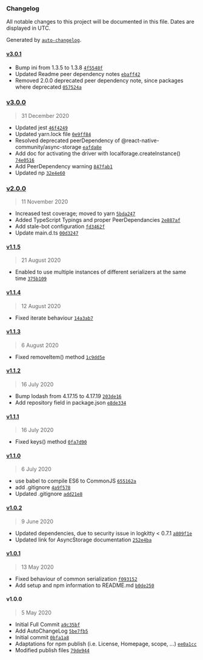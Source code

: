 ### Changelog

All notable changes to this project will be documented in this file. Dates are displayed in UTC.

Generated by [`auto-changelog`](https://github.com/CookPete/auto-changelog).

#### [v3.0.1](https://github.com/aveq-research/localforage-asyncstorage-driver/compare/v3.0.0...v3.0.1)

- Bump ini from 1.3.5 to 1.3.8 [`4f5548f`](https://github.com/aveq-research/localforage-asyncstorage-driver/commit/4f5548f170298bd4ebb64d4c9ca7429d8ac1bca9)
- Updated Readme peer dependency notes [`ebaff42`](https://github.com/aveq-research/localforage-asyncstorage-driver/commit/ebaff4229cce0a01f0bc1dc29288830f8645fab9)
- Removed 2.0.0 deprecated peer dependency note, since packages where deprecated [`057524a`](https://github.com/aveq-research/localforage-asyncstorage-driver/commit/057524ae5c256c4b67dd8e4bf6e40375a9af26f4)

### [v3.0.0](https://github.com/aveq-research/localforage-asyncstorage-driver/compare/v2.0.0...v3.0.0)

> 31 December 2020

- Updated jest [`46f4249`](https://github.com/aveq-research/localforage-asyncstorage-driver/commit/46f42495240cc3b7169d08ddba74ac3c72949bc1)
- Updated yarn.lock file [`0e9ff84`](https://github.com/aveq-research/localforage-asyncstorage-driver/commit/0e9ff84f3a8fe4e86f3eccd80a51d11ba90ad159)
- Resolved deprecated peerDependency of @react-native-community/async-storage [`eafda8e`](https://github.com/aveq-research/localforage-asyncstorage-driver/commit/eafda8e9f96f7edd35253e8e263da189d6c5e4e2)
- Add doc for activating the driver with localforage.createInstance() [`74e0516`](https://github.com/aveq-research/localforage-asyncstorage-driver/commit/74e05164ae4efc52275c10bae43886459df345d0)
- Add PeerDependency warning [`847fab1`](https://github.com/aveq-research/localforage-asyncstorage-driver/commit/847fab15c03376f5ab0c9981163770c6f85284c4)
- Updated np [`32e4e60`](https://github.com/aveq-research/localforage-asyncstorage-driver/commit/32e4e605a69409c5c297b9349e9eabde42d00265)

### [v2.0.0](https://github.com/aveq-research/localforage-asyncstorage-driver/compare/v1.1.5...v2.0.0)

> 11 November 2020

- Increased test coverage; moved to yarn [`5bda247`](https://github.com/aveq-research/localforage-asyncstorage-driver/commit/5bda247ba1e1753c868ed1e101521517c6ddaea3)
- Added TypeScript Typings and proper PeerDependancies [`2e887af`](https://github.com/aveq-research/localforage-asyncstorage-driver/commit/2e887af8db6b31358542824f2e8335fad4892177)
- Add stale-bot configuration [`fd3462f`](https://github.com/aveq-research/localforage-asyncstorage-driver/commit/fd3462f09e54936e90b02c3193eab42fc5c3d28a)
- Update main.d.ts [`00d3247`](https://github.com/aveq-research/localforage-asyncstorage-driver/commit/00d3247200a8a0d15e9c65f38c9a28cd5cdcfcf9)

#### [v1.1.5](https://github.com/aveq-research/localforage-asyncstorage-driver/compare/v1.1.4...v1.1.5)

> 21 August 2020

- Enabled to use multiple instances of different serializers at the same time [`375b109`](https://github.com/aveq-research/localforage-asyncstorage-driver/commit/375b10992ae7783d83bfd0cc95bbea756fc930f5)

#### [v1.1.4](https://github.com/aveq-research/localforage-asyncstorage-driver/compare/v1.1.3...v1.1.4)

> 12 August 2020

- Fixed iterate behaviour [`14a3ab7`](https://github.com/aveq-research/localforage-asyncstorage-driver/commit/14a3ab78e7f10d2313eecc6b39910c67a95943d9)

#### [v1.1.3](https://github.com/aveq-research/localforage-asyncstorage-driver/compare/v1.1.2...v1.1.3)

> 6 August 2020

- Fixed removeItem() method [`1c9dd5e`](https://github.com/aveq-research/localforage-asyncstorage-driver/commit/1c9dd5e7ffb44714c1cc775aff59c2bc66e3e0cc)

#### [v1.1.2](https://github.com/aveq-research/localforage-asyncstorage-driver/compare/v1.1.1...v1.1.2)

> 16 July 2020

- Bump lodash from 4.17.15 to 4.17.19 [`203de16`](https://github.com/aveq-research/localforage-asyncstorage-driver/commit/203de16da9a027d2c36532d6a425646cbd13358c)
- Add repository field in package.json [`e8de334`](https://github.com/aveq-research/localforage-asyncstorage-driver/commit/e8de334c9de34d95dcbc4bc384a334b73701e3f3)

#### [v1.1.1](https://github.com/aveq-research/localforage-asyncstorage-driver/compare/v1.1.0...v1.1.1)

> 16 July 2020

- Fixed keys() method [`0fa7d90`](https://github.com/aveq-research/localforage-asyncstorage-driver/commit/0fa7d9021f7dcf2228b9e931bd55f0b1d3020e88)

#### [v1.1.0](https://github.com/aveq-research/localforage-asyncstorage-driver/compare/v1.0.2...v1.1.0)

> 6 July 2020

- use babel to compile ES6 to CommonJS [`655162a`](https://github.com/aveq-research/localforage-asyncstorage-driver/commit/655162a4ae716b77359e5e400a40e6cdd92ed470)
- add .gitignore [`4a9f578`](https://github.com/aveq-research/localforage-asyncstorage-driver/commit/4a9f578f8be7a2cfbba9a1f157fce045077df7ca)
- Updated .gitignore [`add21e8`](https://github.com/aveq-research/localforage-asyncstorage-driver/commit/add21e8e1b82ecf055e4a11444028e9e0a115c34)

#### [v1.0.2](https://github.com/aveq-research/localforage-asyncstorage-driver/compare/v1.0.1...v1.0.2)

> 9 June 2020

- Updated dependencies, due to security issue in logkitty &lt; 0.7.1 [`a809f1e`](https://github.com/aveq-research/localforage-asyncstorage-driver/commit/a809f1e12b91257cfb3c7d3e3cbce0dedd442dd0)
- Updated link for AsyncStorage documentation [`252e4ba`](https://github.com/aveq-research/localforage-asyncstorage-driver/commit/252e4ba461f8a40a07146c248b797bbb1d88c930)

#### [v1.0.1](https://github.com/aveq-research/localforage-asyncstorage-driver/compare/v1.0.0...v1.0.1)

> 13 May 2020

- Fixed behaviour of common serialization [`f093152`](https://github.com/aveq-research/localforage-asyncstorage-driver/commit/f093152ea801eef9650b73c1fc2ec931663fb054)
- Add setup and npm information to README.md [`b0de250`](https://github.com/aveq-research/localforage-asyncstorage-driver/commit/b0de250d2314c5abeb351fca0227b57dc0eba196)

#### v1.0.0

> 5 May 2020

- Initial Full Commit [`a9c35bf`](https://github.com/aveq-research/localforage-asyncstorage-driver/commit/a9c35bfdfb4990aa0b42e12dd33358fadcdcb53b)
- Add AutoChangeLog [`5be7fb5`](https://github.com/aveq-research/localforage-asyncstorage-driver/commit/5be7fb56acdbe8637f88650ccff61febb404f598)
- Initial commit [`0bfa1a8`](https://github.com/aveq-research/localforage-asyncstorage-driver/commit/0bfa1a85e17e5ee060449d624640fd85274e2700)
- Adaptations for npm publish (i.e. License, Homepage, scope, ...) [`ee0a1cc`](https://github.com/aveq-research/localforage-asyncstorage-driver/commit/ee0a1cc2f01e6fd9100c7d08e618f37a8db67755)
- Modified publish files [`79de944`](https://github.com/aveq-research/localforage-asyncstorage-driver/commit/79de9441d4a1fa8bf820d4831170886e16fa546e)
